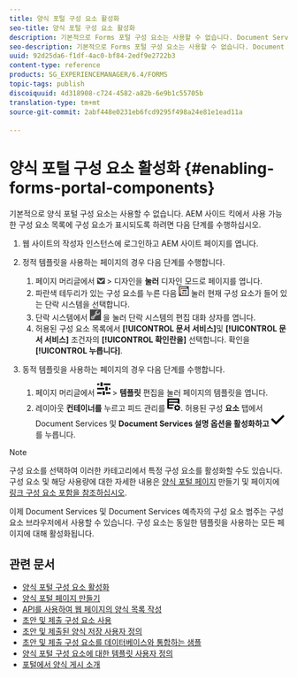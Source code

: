 ```yaml
---
title: 양식 포털 구성 요소 활성화
seo-title: 양식 포털 구성 요소 활성화
description: 기본적으로 Forms 포털 구성 요소는 사용할 수 없습니다. Document Services 및 Document Services 활성화 그룹을 예측하여 Forms Portal 구성 요소를 활성화합니다.
seo-description: 기본적으로 Forms 포털 구성 요소는 사용할 수 없습니다. Document Services 및 Document Services 활성화 그룹을 예측하여 Forms Portal 구성 요소를 활성화합니다.
uuid: 92d25da6-f1df-4ac0-bf84-2edf9e2722b3
content-type: reference
products: SG_EXPERIENCEMANAGER/6.4/FORMS
topic-tags: publish
discoiquuid: 4d318908-c724-4582-a82b-6e9b1c55705b
translation-type: tm+mt
source-git-commit: 2abf448e0231eb6fcd9295f498a24e81e1ead11a

---
```



# 양식 포털 구성 요소 활성화 {#enabling-forms-portal-components}

기본적으로 양식 포털 구성 요소는 사용할 수 없습니다. AEM 사이드 킥에서 사용 가능한 구성 요소 목록에 구성 요소가 표시되도록 하려면 다음 단계를 수행하십시오.

1. 웹 사이트의 작성자 인스턴스에 로그인하고 AEM 사이트 페이지를 엽니다.

1. 정적 템플릿을 사용하는 페이지의 경우 다음 단계를 수행합니다.

   1. 페이지 머리글에서 ![캔버스 드롭다운](assets/canvas-drop-down.png) > 디자인을 **눌러** 디자인 모드로 페이지를 엽니다.
   1. 파란색 테두리가 있는 구성 요소를 누른 다음 ![필드 수준을](assets/field-level.png) 눌러 현재 구성 요소가 들어 있는 단락 시스템을 선택합니다.
   1. 단락 시스템에서 ![settings_icon](assets/settings_icon.png) 을 눌러 단락 시스템의 편집 대화 상자를 엽니다.
   1. 허용된 구성 요소 목록에서 **[!UICONTROL 문서 서비스]**&#x200B;및 **[!UICONTROL 문서 서비스]** 조건자의 **[!UICONTROL 확인란을]** 선택합니다. 확인을 **[!UICONTROL 누릅니다]**.

1. 동적 템플릿을 사용하는 페이지의 경우 다음 단계를 수행합니다.

   1. 페이지 머리글에서 ![속성](assets/properties.png) > **템플릿** 편집을 눌러 페이지의 템플릿을 엽니다.
   1. 레이아웃 **컨테이너를** 누르고 피드 관리를 ![누릅니다](assets/FeedManagement.png). 허용된 구성 **요소** 탭에서 Document Services 및 **Document Services 설명 옵션을 활성화하고** ![aem_6_3_forms_save](assets/aem_6_3_forms_save.png)를 누릅니다.

>[!NOTE]
>
>구성 요소를 선택하여 이러한 카테고리에서 특정 구성 요소를 활성화할 수도 있습니다. 구성 요소 및 해당 사용량에 대한 자세한 내용은 [양식 포털 페이지](/help/forms/using/creating-form-portal-page.md) 만들기 및 페이지에 [링크 구성 요소 포함을 참조하십시오](/help/forms/using/embedding-link-component-page.md).

이제 Document Services 및 Document Services 예측자의 구성 요소 범주는 구성 요소 브라우저에서 사용할 수 있습니다. 구성 요소는 동일한 템플릿을 사용하는 모든 페이지에 대해 활성화됩니다.

## 관련 문서

* [양식 포털 구성 요소 활성화](/help/forms/using/enabling-forms-portal-components.md)
* [양식 포털 페이지 만들기](/help/forms/using/creating-form-portal-page.md)
* [API를 사용하여 웹 페이지의 양식 목록 작성](/help/forms/using/listing-forms-webpage-using-apis.md)
* [초안 및 제출 구성 요소 사용](/help/forms/using/draft-submission-component.md)
* [초안 및 제출된 양식 저장 사용자 정의](/help/forms/using/draft-submission-component.md)
* [초안 및 제출 구성 요소를 데이터베이스와 통합하는 샘플](/help/forms/using/integrate-draft-submission-database.md)
* [양식 포털 구성 요소에 대한 템플릿 사용자 정의](/help/forms/using/customizing-templates-forms-portal-components.md)
* [포털에서 양식 게시 소개](/help/forms/using/introduction-publishing-forms.md)
